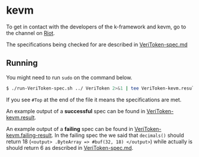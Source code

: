 # kevm
To get in contact with the developers of the k-framework and kevm, go to the channel on [Riot](https://riot.im/app/#/room/#k:matrix.org).

The specifications being checked for are described in [VeriToken-spec.md](./VeriToken-spec.md)

## Running

You might need to run `sudo` on the command below.

```bash
$ ./run-VeriToken-spec.sh ../ VeriToken 2>&1 | tee VeriToken-kevm.result
```

If you see `#Top` at the end of the file it  means the specifications are met.

An example output of a **successful** spec can be found in [VeriToken-kevm.result](./kevm/VeriToken-kevm.result). 

An example output of a **failing** spec can be found in [VeriToken-kevm.failing-result](./kevm/VeriToken-kevm.failing-result). In the failing spec the we said that `decimals()` should return 18 (`<output> .ByteArray => #buf(32, 18) </output>`) while actually is should return 6 as described in [VeriToken-spec.md](./kevm/VeriToken-spec.md).